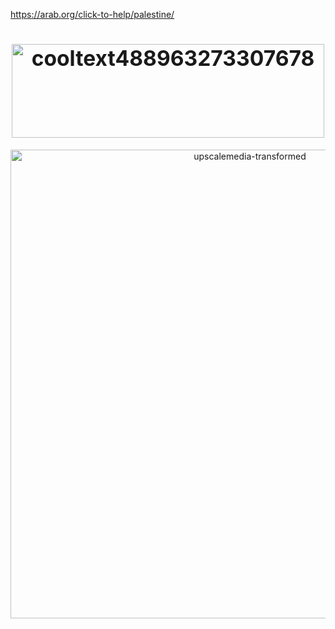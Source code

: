https://arab.org/click-to-help/palestine/
<h1 align="center"><big><img width="500" height="150" alt="cooltext488963273307678" src="https://github.com/user-attachments/assets/2efe2299-8542-409a-8340-0c5c2b1b9998" />
</big></h1>



<div align="center">
<img width="750" height="750" alt="upscalemedia-transformed" src="https://github.com/user-attachments/assets/601423ca-3000-40b5-8b48-2a114f203cfb" />









